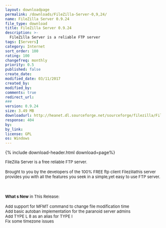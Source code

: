 ```yaml
---
layout: downloadpage
permalink: /downloads/FileZilla-Server-0,9,24/
name: FileZilla Server 0.9.24
file_type: download
title: FileZilla Server 0.9.24
description: >-
  FileZilla Server is a reliable FTP server
tags: [Servers]
category: Internet
sort_order: 100
rating: 100
changefreq: monthly
priority: 0.5
published: false
create_date: 
modified_date: 03/11/2017
created_by: 
modified_by: 
comments: true
redirect_url: 
### 
version: 0.9.24
size: 3.49 MB
downloadurl: http://heanet.dl.sourceforge.net/sourceforge/filezilla/FileZilla_Server 0_9_24.exe
response: 404
by: 
by_link: 
license: GPL
os: Windows
---
```


{% include download-header.html download=page%}

<p style="fix-download-text !important">
<p><font size="2">FileZilla Server is a free reliable FTP server. <br />
<br />
Brought to you by the developers of the 100% FREE ftp client Filezillathis server provides you with all the features you seek in a simple,yet easy to use FTP server. <!-- google_ad_section_end --></font></p>
<div class="celltext_big"><br />
<br />
<font size="2"><strong>What s New</strong> in This Release:<br />
<br />
Add support for MFMT command to change file modification time<br />
Add basic autoban implementation for the paranoid server admins<br />
Add TYPE L 8 as an alias for TYPE I<br />
Fix some timezone issues</font></div></p>
